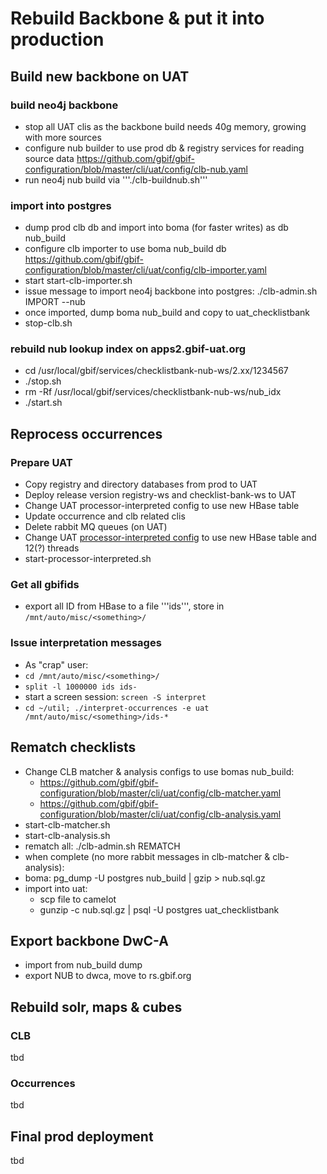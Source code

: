 # Rebuild Backbone & put it into production

## Build new backbone on UAT

### build neo4j backbone
 - stop all UAT clis as the backbone build needs 40g memory, growing with more sources
 - configure nub builder to use prod db & registry services for reading source data https://github.com/gbif/gbif-configuration/blob/master/cli/uat/config/clb-nub.yaml
 - run neo4j nub build via '''./clb-buildnub.sh'''

### import into postgres 
 - dump prod clb db and import into boma (for faster writes) as db nub_build
 - configure clb importer to use boma nub_build db https://github.com/gbif/gbif-configuration/blob/master/cli/uat/config/clb-importer.yaml
 - start start-clb-importer.sh 
 - issue message to import neo4j backbone into postgres: ./clb-admin.sh IMPORT --nub
 - once imported, dump boma nub_build and copy to uat_checklistbank
 - stop-clb.sh

### rebuild nub lookup index on apps2.gbif-uat.org
 - cd /usr/local/gbif/services/checklistbank-nub-ws/2.xx/1234567
 - ./stop.sh
 - rm -Rf /usr/local/gbif/services/checklistbank-nub-ws/nub_idx
 - ./start.sh

## Reprocess occurrences

### Prepare UAT
 - Copy registry and directory databases from prod to UAT
 - Deploy release version registry-ws and checklist-bank-ws to UAT
 - Change UAT processor-interpreted config to use new HBase table
 - Update occurrence and clb related clis
 - Delete rabbit MQ queues (on UAT)
 - Change UAT [processor-interpreted config](https://github.com/gbif/gbif-configuration/blob/master/cli/uat/config/processor-interpreted.yaml) to use new HBase table and 12(?) threads
 - start-processor-interpreted.sh

### Get all gbifids
 - export all ID from HBase to a file '''ids''', store in `/mnt/auto/misc/<something>/`

### Issue interpretation messages
 - As "crap" user:
 - `cd /mnt/auto/misc/<something>/`
 - `split -l 1000000 ids ids-`
 - start a screen session: `screen -S interpret`
 - `cd ~/util; ./interpret-occurrences -e uat /mnt/auto/misc/<something>/ids-*`
 
## Rematch checklists
 - Change CLB matcher & analysis configs to use bomas nub_build:
   - https://github.com/gbif/gbif-configuration/blob/master/cli/uat/config/clb-matcher.yaml
   - https://github.com/gbif/gbif-configuration/blob/master/cli/uat/config/clb-analysis.yaml
 - start-clb-matcher.sh
 - start-clb-analysis.sh
 - rematch all: ./clb-admin.sh REMATCH
 - when complete (no more rabbit messages in clb-matcher & clb-analysis):
 - boma: pg_dump -U postgres nub_build | gzip > nub.sql.gz
 - import into uat: 
   - scp file to camelot
   - gunzip -c nub.sql.gz | psql -U postgres uat_checklistbank


## Export backbone DwC-A
 - import from nub_build dump
 - export NUB to dwca, move to rs.gbif.org

## Rebuild solr, maps & cubes
### CLB
tbd
### Occurrences
tbd

## Final prod deployment
tbd

